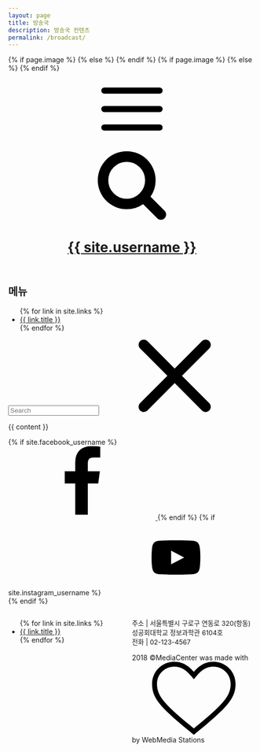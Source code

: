 ```yaml
---
layout: page
title: 방송국
description: 방송국 컨텐츠
permalink: /broadcast/
---
```


<html lang="KR" itemscope itemtype="http://schema.org/WebPage">
    <head>
      <meta charset="utf-8">
      <meta http-equiv="X-UA-Compatible" content="IE=edge">
      <meta name="viewport" content="width=device-width, initial-scale=1">
      <title>{% if page.title %}{{ page.title }} | {{ site.username }}{% else %}{{ site.title }}{% endif %}</title>
      <meta name="description" content="{% if page.description %}{{ page.description | strip_html | strip_newlines | truncate: 160 }}{% else %}{{ site.description }}{% endif %}">
      <!-- Social: Twitter -->
      <meta name="twitter:card" content="summary_large_image">
      <meta name="twitter:site" content="@{{site.twitter_username}}">
      <meta name="twitter:title" content="{% if page.title %}{{ page.title }} | {{ site.username }}{% else %}{{ site.title }}{% endif %}">
      <meta name="twitter:description" content="{% if page.description %}{{ page.description | strip_html | strip_newlines | truncate: 160 }}{% else %}{{ site.description }}{% endif %}">
      {% if page.image %}
      <meta property="twitter:image:src" content="{{ page.image }}">
      {% else %}
      <meta property="twitter:image:src" content="{{ "/assets/img/blog-image.jpg" | prepend: site.baseurl | prepend: site.url }}">
      {% endif %}
      <!-- Social: Facebook / Open Graph -->
      <meta property="og:url" content="{{ page.url | replace:'index.html','' | prepend: site.baseurl | prepend: site.url }}">
      <meta property="og:title" content="{% if page.title %}{{ page.title }} | {{ site.username }}{% else %}{{ site.title }}{% endif %}">
      {% if page.image %}
      <meta property="og:image" content="{{ page.image }}">
      {% else %}
      <meta property="og:image" content="{{ "/assets/img/blog-image.jpg" | prepend: site.baseurl | prepend: site.url }}">
      {% endif %}
      <meta property="og:description" content="{% if page.description %}{{ page.description | strip_html | strip_newlines | truncate: 160 }}{% else %}{{ site.description }}{% endif %}">
      <meta property="og:site_name" content="{{ site.title }}">
      <!-- Social: Google+ / Schema.org  -->
      <meta itemprop="name" content="{% if page.title %}{{ page.title }} | {{ site.username }}{% else %}{{ site.title }}{% endif %}"/>
      <meta itemprop="description" content="{% if page.description %}{{ page.description | strip_html | strip_newlines | truncate: 160 }}{% else %}{{ site.description }}{% endif %}">
      <meta itemprop="image" content="{{ "/assets/img/blog-image.jpg" | prepend: site.baseurl | prepend: site.url }}"/>
      <!-- Favicon -->
      <link rel="shortcut icon" href="{{site.baseurl}}/favicon.ico" type="image/x-icon" />
      <!-- Apple Touch Icons -->
      <link rel="apple-touch-icon" href="/assets/img/icons/apple-touch-icon.png" />
      <link rel="apple-touch-icon" sizes="57x57" href="/assets/img/icons/apple-touch-icon-57x57.png" />
      <link rel="apple-touch-icon" sizes="72x72" href="/assets/img/icons/apple-touch-icon-72x72.png" />
      <link rel="apple-touch-icon" sizes="114x114" href="/assets/img/icons/apple-touch-icon-114x114.png" />
      <link rel="apple-touch-icon" sizes="144x144" href="/assets/img/icons/apple-touch-icon-144x144.png" />
      <link rel="apple-touch-icon" sizes="60x60" href="/assets/img/icons/apple-touch-icon-60x60.png" />
      <link rel="apple-touch-icon" sizes="120x120" href="/assets/img/icons/apple-touch-icon-120x120.png" />
      <link rel="apple-touch-icon" sizes="76x76" href="/assets/img/icons/apple-touch-icon-76x76.png" />
      <link rel="apple-touch-icon" sizes="152x152" href="/assets/img/icons/apple-touch-icon-152x152.png" />
      <!-- Windows 8 Tile Icons -->
      <meta name="application-name" content="{{ site.username }} Blog">
      <meta name="msapplication-TileColor" content="#0562DC">
      <meta name="msapplication-square70x70logo" content="smalltile.png" />
      <meta name="msapplication-square150x150logo" content="mediumtile.png" />
      <meta name="msapplication-wide310x150logo" content="widetile.png" />
      <meta name="msapplication-square310x310logo" content="largetile.png" />
      <!-- Android Lolipop Theme Color -->
      <meta name="theme-color" content="{{ page.color }}">
      <!-- Fonts -->
      <link href="https://fonts.googleapis.com/css?family=Titillium+Web:300,400,700" rel="stylesheet">
      <link rel="stylesheet" href="{{ "/assets/css/main.css" | prepend: site.baseurl }}">
      <link rel="canonical" href="{{ page.url | replace:'index.html','' | prepend: site.baseurl | prepend: site.url }}">
      <link rel="alternate" type="application/rss+xml" title="{{ site.title }}" href="{{ "/feed.xml" | prepend: site.baseurl | prepend: site.url }}" />
    </head>
    <body class="main-page has-push-menu">
        <svg xmlns="http://www.w3.org/2000/svg" xmlns:xlink="http://www.w3.org/1999/xlink" display="none" version="1.1"><defs><symbol id="icon-menu" viewBox="0 0 1024 1024"><path class="path1" d="M128 213.333h768q17.667 0 30.167 12.5t12.5 30.167-12.5 30.167-30.167 12.5h-768q-17.667 0-30.167-12.5t-12.5-30.167 12.5-30.167 30.167-12.5zM128 725.333h768q17.667 0 30.167 12.5t12.5 30.167-12.5 30.167-30.167 12.5h-768q-17.667 0-30.167-12.5t-12.5-30.167 12.5-30.167 30.167-12.5zM128 469.333h768q17.667 0 30.167 12.5t12.5 30.167-12.5 30.167-30.167 12.5h-768q-17.667 0-30.167-12.5t-12.5-30.167 12.5-30.167 30.167-12.5z"/></symbol><symbol id="icon-search" viewBox="0 0 951 1024"><path class="path1" d="M658.286 475.429q0-105.714-75.143-180.857t-180.857-75.143-180.857 75.143-75.143 180.857 75.143 180.857 180.857 75.143 180.857-75.143 75.143-180.857zM950.857 950.857q0 29.714-21.714 51.429t-51.429 21.714q-30.857 0-51.429-21.714l-196-195.429q-102.286 70.857-228 70.857-81.714 0-156.286-31.714t-128.571-85.714-85.714-128.571-31.714-156.286 31.714-156.286 85.714-128.571 128.571-85.714 156.286-31.714 156.286 31.714 128.571 85.714 85.714 128.571 31.714 156.286q0 125.714-70.857 228l196 196q21.143 21.143 21.143 51.429z"/></symbol><symbol id="icon-close" viewBox="0 0 1000 1000"><path d="M969.8,870.3c27,27.7,27,71.8,0,99.1C955.7,983,937.9,990,920,990c-17.9,0-35.7-7-49.7-20.7L500,599L129.6,969.4C115.6,983,97.8,990,79.9,990s-35.7-7-49.7-20.7c-27-27.3-27-71.4,0-99.1L400.9,500L30.3,129.3c-27-27.3-27-71.4,0-99.1c27.3-27,71.8-27,99.4,0L500,400.9L870.4,30.2c27.7-27,71.8-27,99.4,0c27,27.7,27,71.8,0,99.1L599.1,500L969.8,870.3z"/></symbol><symbol id="icon-twitter" viewBox="0 0 951 1024"><path class="path1" d="M925.714 233.143q-38.286 56-92.571 95.429 0.571 8 0.571 24 0 74.286-21.714 148.286t-66 142-105.429 120.286-147.429 83.429-184.571 31.143q-154.857 0-283.429-82.857 20 2.286 44.571 2.286 128.571 0 229.143-78.857-60-1.143-107.429-36.857t-65.143-91.143q18.857 2.857 34.857 2.857 24.571 0 48.571-6.286-64-13.143-106-63.714t-42-117.429v-2.286q38.857 21.714 83.429 23.429-37.714-25.143-60-65.714t-22.286-88q0-50.286 25.143-93.143 69.143 85.143 168.286 136.286t212.286 56.857q-4.571-21.714-4.571-42.286 0-76.571 54-130.571t130.571-54q80 0 134.857 58.286 62.286-12 117.143-44.571-21.143 65.714-81.143 101.714 53.143-5.714 106.286-28.571z"/></symbol><symbol id="icon-facebook" viewBox="0 0 585 1024"><path class="path1" d="M548 6.857v150.857h-89.714q-49.143 0-66.286 20.571t-17.143 61.714v108h167.429l-22.286 169.143h-145.143v433.714h-174.857v-433.714h-145.714v-169.143h145.714v-124.571q0-106.286 59.429-164.857t158.286-58.571q84 0 130.286 6.857z"/></symbol><symbol id="icon-google-plus" viewBox="0 0 951 1024"><path class="path1" d="M420 454.857q0 20.571 18.286 40.286t44.286 38.857 51.714 42 44 59.429 18.286 81.143q0 51.429-27.429 98.857-41.143 69.714-120.571 102.571t-170.286 32.857q-75.429 0-140.857-23.714t-98-78.571q-21.143-34.286-21.143-74.857 0-46.286 25.429-85.714t67.714-65.714q74.857-46.857 230.857-57.143-18.286-24-27.143-42.286t-8.857-41.714q0-20.571 12-48.571-26.286 2.286-38.857 2.286-84.571 0-142.571-55.143t-58-139.714q0-46.857 20.571-90.857t56.571-74.857q44-37.714 104.286-56t124.286-18.286h238.857l-78.857 50.286h-74.857q42.286 36 64 76t21.714 91.429q0 41.143-14 74t-33.714 53.143-39.714 37.143-34 35.143-14 37.714zM336.571 400q21.714 0 44.571-9.429t37.714-24.857q30.286-32.571 30.286-90.857 0-33.143-9.714-71.429t-27.714-74-48.286-59.143-66.857-23.429q-24 0-47.143 11.143t-37.429 30q-26.857 33.714-26.857 91.429 0 26.286 5.714 55.714t18 58.857 29.714 52.857 42.857 38.286 55.143 14.857zM337.714 898.857q33.143 0 63.714-7.429t56.571-22.286 41.714-41.714 15.714-62.286q0-14.286-4-28t-8.286-24-15.429-23.714-16.857-20-22-19.714-20.857-16.571-23.714-17.143-20.857-14.857q-9.143-1.143-27.429-1.143-30.286 0-60 4t-61.429 14.286-55.429 26.286-39.143 42.571-15.429 60.286q0 40 20 70.571t52.286 47.429 68 25.143 72.857 8.286zM800.571 398.286h121.714v61.714h-121.714v125.143h-60v-125.143h-121.143v-61.714h121.143v-124h60v124z"/></symbol><symbol id="icon-clock" viewBox="0 0 1000 1000"><path d="M500,10C229.8,10,10,229.8,10,500c0,270.2,219.8,490,490,490c270.2,0,490-219.8,490-490C990,229.8,770.2,10,500,10z M500,910.2c-226.2,0-410.2-184-410.2-410.2c0-226.2,184-410.2,410.2-410.2c226.2,0,410.2,184,410.2,410.2C910.2,726.1,726.2,910.2,500,910.2z M753.1,374c8.2,11.9,5.2,28.1-6.6,36.3L509.9,573.7c-4.4,3.1-9.6,4.6-14.8,4.6c-4.1,0-8.3-1-12.1-3c-8.6-4.5-14-13.4-14-23.1V202.5c0-14.4,11.7-26.1,26.1-26.1c14.4,0,26.1,11.7,26.1,26.1v300l195.6-135.1C728.7,359.2,744.9,362.1,753.1,374z"/></symbol><symbol id="icon-calendar" viewBox="0 0 1000 1000"><path d="M920,500v420H80V500H920 M990,430H10v490c0,38.7,31.3,70,70,70h840c38.7,0,70-31.3,70-70V430L990,430z"/><path d="M850,80v105c0,57.9-47.2,105-105,105c-58,0-105-47.1-105-105V80H360v105c0,57.9-47.2,105-105,105c-58,0-105-47.1-105-105V80C72.8,80,10,142.7,10,220v140h980V220C990,142.7,927.2,80,850,80z"/><path d="M255,10c-19.3,0-35,15.8-35,35v140c0,19.2,15.7,35,35,35c19.3,0,35-15.8,35-35V45C290,25.8,274.3,10,255,10z"/><path d="M745,10c-19.3,0-35,15.8-35,35v140c0,19.2,15.7,35,35,35c19.3,0,35-15.8,35-35V45C780,25.8,764.3,10,745,10z"/></symbol><symbol id="icon-github" viewBox="0 0 12 14"><path d="M6 1q1.633 0 3.012 0.805t2.184 2.184 0.805 3.012q0 1.961-1.145 3.527t-2.957 2.168q-0.211 0.039-0.312-0.055t-0.102-0.234q0-0.023 0.004-0.598t0.004-1.051q0-0.758-0.406-1.109 0.445-0.047 0.801-0.141t0.734-0.305 0.633-0.52 0.414-0.82 0.16-1.176q0-0.93-0.617-1.609 0.289-0.711-0.062-1.594-0.219-0.070-0.633 0.086t-0.719 0.344l-0.297 0.187q-0.727-0.203-1.5-0.203t-1.5 0.203q-0.125-0.086-0.332-0.211t-0.652-0.301-0.664-0.105q-0.352 0.883-0.062 1.594-0.617 0.68-0.617 1.609 0 0.664 0.16 1.172t0.41 0.82 0.629 0.523 0.734 0.305 0.801 0.141q-0.305 0.281-0.383 0.805-0.164 0.078-0.352 0.117t-0.445 0.039-0.512-0.168-0.434-0.488q-0.148-0.25-0.379-0.406t-0.387-0.187l-0.156-0.023q-0.164 0-0.227 0.035t-0.039 0.090 0.070 0.109 0.102 0.094l0.055 0.039q0.172 0.078 0.34 0.297t0.246 0.398l0.078 0.18q0.102 0.297 0.344 0.48t0.523 0.234 0.543 0.055 0.434-0.027l0.18-0.031q0 0.297 0.004 0.691t0.004 0.426q0 0.141-0.102 0.234t-0.312 0.055q-1.812-0.602-2.957-2.168t-1.145-3.527q0-1.633 0.805-3.012t2.184-2.184 3.012-0.805zM2.273 9.617q0.023-0.055-0.055-0.094-0.078-0.023-0.102 0.016-0.023 0.055 0.055 0.094 0.070 0.047 0.102-0.016zM2.516 9.883q0.055-0.039-0.016-0.125-0.078-0.070-0.125-0.023-0.055 0.039 0.016 0.125 0.078 0.078 0.125 0.023zM2.75 10.234q0.070-0.055 0-0.148-0.062-0.102-0.133-0.047-0.070 0.039 0 0.141t0.133 0.055zM3.078 10.562q0.062-0.062-0.031-0.148-0.094-0.094-0.156-0.023-0.070 0.062 0.031 0.148 0.094 0.094 0.156 0.023zM3.523 10.758q0.023-0.086-0.102-0.125-0.117-0.031-0.148 0.055t0.102 0.117q0.117 0.047 0.148-0.047zM4.016 10.797q0-0.102-0.133-0.086-0.125 0-0.125 0.086 0 0.102 0.133 0.086 0.125 0 0.125-0.086zM4.469 10.719q-0.016-0.086-0.141-0.070-0.125 0.023-0.109 0.117t0.141 0.062 0.109-0.109z"></path></symbol><symbol id="icon-medium" viewBox="0 0 1000 1000"><path d="M336.5,240.2v641.5c0,9.1-2.3,16.9-6.8,23.2s-11.2,9.6-20,9.6c-6.2,0-12.2-1.5-18-4.4L37.3,782.7c-7.7-3.6-14.1-9.8-19.4-18.3S10,747.4,10,739V115.5c0-7.3,1.8-13.5,5.5-18.6c3.6-5.1,8.9-7.7,15.9-7.7c5.1,0,13.1,2.7,24.1,8.2l279.5,140C335.9,238.6,336.5,239.5,336.5,240.2L336.5,240.2z M371.5,295.5l292,473.6l-292-145.5V295.5z M990,305.3v576.4c0,9.1-2.6,16.5-7.7,22.1c-5.1,5.7-12,8.5-20.8,8.5s-17.3-2.4-25.7-7.1L694.7,784.9L990,305.3z M988.4,239.7c0,1.1-46.8,77.6-140.3,229.4C754.6,621,699.8,709.8,683.8,735.7L470.5,389l177.2-288.2c6.2-10.2,15.7-15.3,28.4-15.3c5.1,0,9.8,1.1,14.2,3.3l295.9,147.7C987.6,237.1,988.4,238.2,988.4,239.7L988.4,239.7z"/></symbol><symbol id="icon-instagram" viewBox="0 0 512 512"><path d="M422.6 193.6c-5.3-45.3-23.3-51.6-59-54 -50.8-3.5-164.3-3.5-215.1 0 -35.7 2.4-53.7 8.7-59 54 -4 33.6-4 91.1 0 124.8 5.3 45.3 23.3 51.6 59 54 50.9 3.5 164.3 3.5 215.1 0 35.7-2.4 53.7-8.7 59-54C426.6 284.8 426.6 227.3 422.6 193.6zM222.2 303.4v-94.6l90.7 47.3L222.2 303.4z" transform="translate(-4.7 -6.33)" /></symbol><symbol id="icon-linkedin" viewBox="0 0 12 14"><path d="M2.727 4.883v7.742h-2.578v-7.742h2.578zM2.891 2.492q0.008 0.57-0.395 0.953t-1.059 0.383h-0.016q-0.641 0-1.031-0.383t-0.391-0.953q0-0.578 0.402-0.957t1.051-0.379 1.039 0.379 0.398 0.957zM12 8.187v4.437h-2.57v-4.141q0-0.82-0.316-1.285t-0.988-0.465q-0.492 0-0.824 0.27t-0.496 0.668q-0.086 0.234-0.086 0.633v4.32h-2.57q0.016-3.117 0.016-5.055t-0.008-2.313l-0.008-0.375h2.57v1.125h-0.016q0.156-0.25 0.32-0.438t0.441-0.406 0.68-0.34 0.895-0.121q1.336 0 2.148 0.887t0.813 2.598z"></path></symbol><symbol id="icon-heart" viewBox="0 0 34 30"><path d="M17,29.7 L16.4,29.2 C3.5,18.7 0,15 0,9 C0,4 4,0 9,0 C13.1,0 15.4,2.3 17,4.1 C18.6,2.3 20.9,0 25,0 C30,0 34,4 34,9 C34,15 30.5,18.7 17.6,29.2 L17,29.7 Z M9,2 C5.1,2 2,5.1 2,9 C2,14.1 5.2,17.5 17,27.1 C28.8,17.5 32,14.1 32,9 C32,5.1 28.9,2 25,2 C21.5,2 19.6,4.1 18.1,5.8 L17,7.1 L15.9,5.8 C14.4,4.1 12.5,2 9,2 Z" id="Shape"></path></symbol></defs></svg>
        <header class="bar-header">
      <a id="menu">
          <svg id="open" class="icon-menu"><use xlink:href="#icon-menu"></use></svg>
      </a>
      <a id="search" class="dosearch">
          <svg class="icon-search"><use xlink:href="#icon-search"></use></svg>
      </a>
      <h1 class="logo">
          <a href="{{ site.baseurl }}/">
              {{ site.username }}
          </a>
      </h1>
  </header>

  <div id="mask" class="overlay"></div>
  <aside id="sidebar">
    <nav id="navigation">
      <h2>메뉴</h2>
      <ul>
        {% for link in site.links %}
          <li><a href="{{ site.url }}{{ site.baseurl }}{{ link.url }}">{{ link.title }}</a></li>
        {% endfor %}
      </ul>
    </nav>
</aside>
  <div class="search-wrapper">
    <div class="search-form">
        <input type="text" class="search-field" placeholder="Search">
        <svg class="icon-remove-sign"><use xlink:href="#icon-close"></use></svg>
        <ul class="search-results search-list"></ul>
    </div>
</div>
            <section class="content">
                {{ content }}
            </section>
        <footer>
    <p>
      {% if site.facebook_username %}
      <a itemprop="facebook" href="https://www.facebook.com/{{ site.facebook_username }}" title="Facebook">
        <svg><use xlink:href="#icon-facebook"></use></svg>
      </a>
      {% endif %}
      </a>
      {% if site.instagram_username %}
      <a itemprop="instagram" href="https://www.youtube.com/{{ site.instagram_username }}" title="youtube">
        <svg><use xlink:href="#icon-instagram"></use></svg>
      </a>
      {% endif %}
    </p>
    <div style="float:left; width:50%;">
    <ul>
        {% for link in site.links %}
          <li><a href="{{ site.url }}{{ site.baseurl }}{{ link.url }}">{{ link.title }}</a></li>
        {% endfor %}
    </ul>
    </div>
    <div style="float:left; width:50%; display:inline-block;">
    <p style="font-size:10pt;">주소 | 서울특별시 구로구 연동로 320(항동) 성공회대학교 정보과학관 6104호<br/>전화 | 02-123-4567</p>
    <p><span>2018 &copy;MediaCenter</span> was made with <svg class="love"><use xlink:href="#icon-heart"></use></svg> by WebMedia Stations</p>
    </div>
</footer>
<script src="{{ "/assets/js/main.js" | prepend: site.baseurl }}"></script>
<script>
  (function(i,s,o,g,r,a,m){i['GoogleAnalyticsObject']=r;i[r]=i[r]||function(){
  (i[r].q=i[r].q||[]).push(arguments)},i[r].l=1*new Date();a=s.createElement(o),
  m=s.getElementsByTagName(o)[0];a.async=1;a.src=g;m.parentNode.insertBefore(a,m)
  })(window,document,'script','https://www.google-analytics.com/analytics.js','ga');
  ga('create', '{{ site.google_analytics }}', 'auto');
  ga('send', 'pageview');
</script>
    </body>
</html>